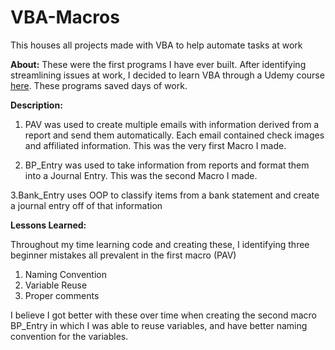 # VBA-Macros

This houses all projects made with VBA to help automate tasks at work

**About:**
These were the first programs I have ever built. After identifying streamlining issues at work, I decided to learn VBA through a Udemy course [here](https://www.udemy.com/course/excel-vba-and-macros-course/). These programs saved days of work.


**Description:**

1. PAV was used to create multiple emails with information derived from a report and send them automatically. Each email contained check images and affiliated    information. This was the very first Macro I made.

2. BP_Entry was used to take information from reports and format them into a Journal Entry. This was the second Macro I made.

3.Bank_Entry uses OOP to classify items from a bank statement and create a journal entry off of that information

**Lessons Learned:**

Throughout my time learning code and creating these, I identifying three beginner mistakes all prevalent in the first macro (PAV)

1. Naming Convention
2. Variable Reuse
3. Proper comments

I believe I got better with these over time when creating the second macro BP_Entry in which I was able to reuse variables, and have better naming convention for the variables.
